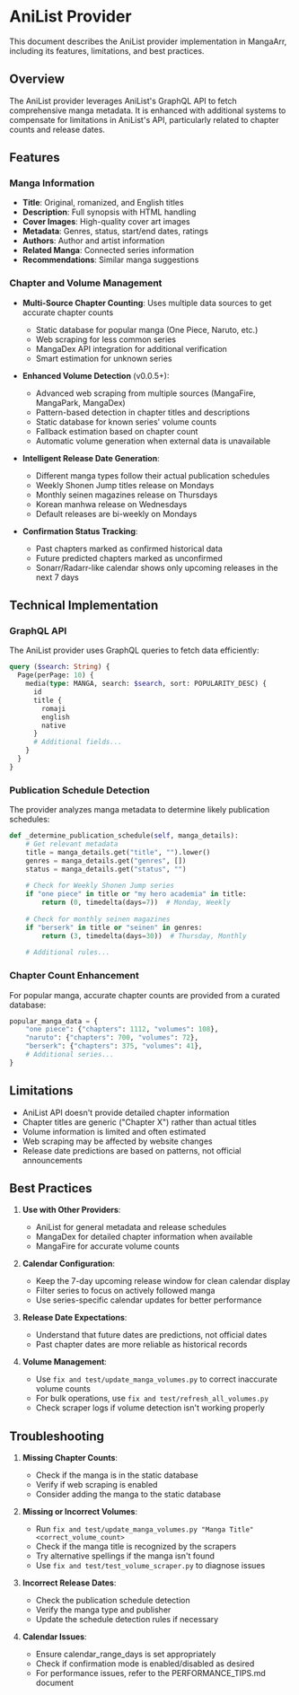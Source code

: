 # AniList Provider

This document describes the AniList provider implementation in MangaArr, including its features, limitations, and best practices.

## Overview

The AniList provider leverages AniList's GraphQL API to fetch comprehensive manga metadata. It is enhanced with additional systems to compensate for limitations in AniList's API, particularly related to chapter counts and release dates.

## Features

### Manga Information

- **Title**: Original, romanized, and English titles
- **Description**: Full synopsis with HTML handling
- **Cover Images**: High-quality cover art images
- **Metadata**: Genres, status, start/end dates, ratings
- **Authors**: Author and artist information
- **Related Manga**: Connected series information
- **Recommendations**: Similar manga suggestions

### Chapter and Volume Management

- **Multi-Source Chapter Counting**: Uses multiple data sources to get accurate chapter counts
  - Static database for popular manga (One Piece, Naruto, etc.)
  - Web scraping for less common series
  - MangaDex API integration for additional verification
  - Smart estimation for unknown series

- **Enhanced Volume Detection** (v0.0.5+):
  - Advanced web scraping from multiple sources (MangaFire, MangaPark, MangaDex)
  - Pattern-based detection in chapter titles and descriptions
  - Static database for known series' volume counts
  - Fallback estimation based on chapter count
  - Automatic volume generation when external data is unavailable

- **Intelligent Release Date Generation**:
  - Different manga types follow their actual publication schedules
  - Weekly Shonen Jump titles release on Mondays
  - Monthly seinen magazines release on Thursdays
  - Korean manhwa release on Wednesdays
  - Default releases are bi-weekly on Mondays

- **Confirmation Status Tracking**:
  - Past chapters marked as confirmed historical data
  - Future predicted chapters marked as unconfirmed
  - Sonarr/Radarr-like calendar shows only upcoming releases in the next 7 days

## Technical Implementation

### GraphQL API

The AniList provider uses GraphQL queries to fetch data efficiently:

```graphql
query ($search: String) {
  Page(perPage: 10) {
    media(type: MANGA, search: $search, sort: POPULARITY_DESC) {
      id
      title {
        romaji
        english
        native
      }
      # Additional fields...
    }
  }
}
```

### Publication Schedule Detection

The provider analyzes manga metadata to determine likely publication schedules:

```python
def _determine_publication_schedule(self, manga_details):
    # Get relevant metadata
    title = manga_details.get("title", "").lower()
    genres = manga_details.get("genres", [])
    status = manga_details.get("status", "")
    
    # Check for Weekly Shonen Jump series
    if "one piece" in title or "my hero academia" in title:
        return (0, timedelta(days=7))  # Monday, Weekly
    
    # Check for monthly seinen magazines
    if "berserk" in title or "seinen" in genres:
        return (3, timedelta(days=30))  # Thursday, Monthly
    
    # Additional rules...
```

### Chapter Count Enhancement

For popular manga, accurate chapter counts are provided from a curated database:

```python
popular_manga_data = {
    "one piece": {"chapters": 1112, "volumes": 108},
    "naruto": {"chapters": 700, "volumes": 72},
    "berserk": {"chapters": 375, "volumes": 41},
    # Additional series...
}
```

## Limitations

- AniList API doesn't provide detailed chapter information
- Chapter titles are generic ("Chapter X") rather than actual titles
- Volume information is limited and often estimated
- Web scraping may be affected by website changes
- Release date predictions are based on patterns, not official announcements

## Best Practices

1. **Use with Other Providers**:
   - AniList for general metadata and release schedules
   - MangaDex for detailed chapter information when available
   - MangaFire for accurate volume counts

2. **Calendar Configuration**:
   - Keep the 7-day upcoming release window for clean calendar display
   - Filter series to focus on actively followed manga
   - Use series-specific calendar updates for better performance

3. **Release Date Expectations**:
   - Understand that future dates are predictions, not official dates
   - Past chapter dates are more reliable as historical records

4. **Volume Management**:
   - Use `fix and test/update_manga_volumes.py` to correct inaccurate volume counts
   - For bulk operations, use `fix and test/refresh_all_volumes.py`
   - Check scraper logs if volume detection isn't working properly

## Troubleshooting

1. **Missing Chapter Counts**:
   - Check if the manga is in the static database
   - Verify if web scraping is enabled
   - Consider adding the manga to the static database

2. **Missing or Incorrect Volumes**:
   - Run `fix and test/update_manga_volumes.py "Manga Title" <correct_volume_count>`
   - Check if the manga title is recognized by the scrapers
   - Try alternative spellings if the manga isn't found
   - Use `fix and test/test_volume_scraper.py` to diagnose issues

3. **Incorrect Release Dates**:
   - Check the publication schedule detection
   - Verify the manga type and publisher
   - Update the schedule detection rules if necessary

4. **Calendar Issues**:
   - Ensure calendar_range_days is set appropriately
   - Check if confirmation mode is enabled/disabled as desired
   - For performance issues, refer to the PERFORMANCE_TIPS.md document
